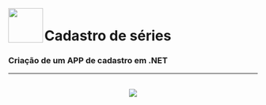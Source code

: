 

<img align="left" height=70px src="https://user-images.githubusercontent.com/93339762/156900867-582c2553-5f5a-40fc-ae24-2d2c074e463e.png">

# Cadastro de séries


### Criação de um APP de cadastro em .NET
***
<br>
<div align="center">
  <img  src="https://user-images.githubusercontent.com/93339762/156900527-a0e079d8-8f30-4e28-bcfb-124bd39205e9.PNG" >
<div>
